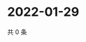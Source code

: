 # 2022-01-29

共 0 条

<!-- BEGIN WEIBO -->
<!-- 最后更新时间 Sat Jan 29 2022 05:11:42 GMT+0800 (China Standard Time) -->

<!-- END WEIBO -->
